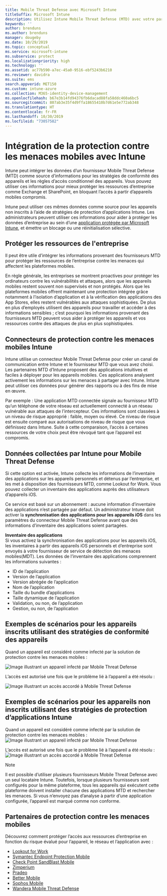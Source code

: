 ```yaml
---
title: Mobile Threat Defense avec Microsoft Intune
titleSuffix: Microsoft Intune
description: Utilisez Intune Mobile Threat Defense (MTD) avec votre partenaire Mobile Threat Defense pour protéger l’accès aux ressources d’entreprise en fonction des risques des appareils.
keywords: ''
author: brenduns
ms.author: brenduns
manager: dougeby
ms.date: 10/29/2019
ms.topic: conceptual
ms.service: microsoft-intune
ms.subservice: protect
ms.localizationpriority: high
ms.technology: ''
ms.assetid: ac77b590-a7ec-45a0-9516-ebf5243b6210
ms.reviewer: davidra
ms.suite: ems
search.appverid: MET150
ms.custom: intune-azure
ms.collection: M365-identity-device-management
ms.openlocfilehash: b67e3b14fd94376fb6dacad88fa58ddc460a6bc5
ms.sourcegitcommit: 807ab3e35f4d9ffa18655410b7d61e5e772ab348
ms.translationtype: HT
ms.contentlocale: fr-FR
ms.lasthandoff: 10/30/2019
ms.locfileid: "73057582"
---
```

# <a name="mobile-threat-defense-integration-with-intune"></a>Intégration de la protection contre les menaces mobiles avec Intune

Intune peut intégrer les données d’un fournisseur Mobile Threat Defense (MTD) comme source d’informations pour les stratégies de conformité des appareils et les règles d’accès conditionnel des appareils. Vous pouvez utiliser ces informations pour mieux protéger les ressources d’entreprise comme Exchange et SharePoint, en bloquant l’accès à partir d’appareils mobiles compromis.

Intune peut utiliser ces mêmes données comme source pour les appareils non inscrits à l’aide de stratégies de protection d’applications Intune. Les administrateurs peuvent utiliser ces informations pour aider à protéger les données d’entreprise au sein d’une [application protégée par Microsoft Intune](~/apps/apps-supported-intune-apps.md), et émettre un blocage ou une réinitialisation sélective.

## <a name="protect-corporate-resources"></a>Protéger les ressources de l'entreprise

Il peut être utile d’intégrer les informations provenant des fournisseurs MTD pour protéger les ressources de l’entreprise contre les menaces qui affectent les plateformes mobiles.  

En règle générale, les entreprises se montrent proactives pour protéger les ordinateurs contre les vulnérabilités et attaques, alors que les appareils mobiles restent souvent non supervisés et non protégés. Alors que les plateformes mobiles offrent maintenant une protection intégrée grâce notamment à l’isolation d’application et à la vérification des applications des App Stores, elles restent vulnérables aux attaques sophistiquées. De plus en plus d’employés utilisent des appareils pour travailler et accéder à des informations sensibles ; c’est pourquoi les informations provenant des fournisseurs MTD peuvent vous aider à protéger les appareils et vos ressources contre des attaques de plus en plus sophistiquées.

## <a name="intune-mobile-threat-defense-connectors"></a>Connecteurs de protection contre les menaces mobiles Intune

Intune utilise un connecteur Mobile Threat Defense pour créer un canal de communication entre Intune et le fournisseur MTD que vous avez choisi. Les partenaires MTD d’Intune proposent des applications intuitives et faciles à déployer pour les appareils mobiles. Ces applications analysent activement les informations sur les menaces à partager avec Intune. Intune peut utiliser ces données pour générer des rapports ou à des fins de mise en œuvre.

Par exemple : Une application MTD connectée signale au fournisseur MTD qu’un téléphone de votre réseau est actuellement connecté à un réseau vulnérable aux attaques de l’intercepteur. Ces informations sont classées à un niveau de risque approprié : faible, moyen ou élevé. Ce niveau de risque est ensuite comparé aux autorisations de niveau de risque que vous définissez dans Intune. Suite à cette comparaison, l’accès à certaines ressources de votre choix peut être révoqué tant que l’appareil est compromis.

## <a name="data-that-intune-collects-for-mobile-threat-defense"></a>Données collectées par Intune pour Mobile Threat Defense

Si cette option est activée, Intune collecte les informations de l’inventaire des applications sur les appareils personnels et détenus par l’entreprise, et les met à disposition des fournisseurs MTD, comme Lookout for Work. Vous pouvez collecter un inventaire des applications auprès des utilisateurs d’appareils iOS.

Ce service est basé sur un abonnement : aucune information d’inventaire des applications n’est partagée par défaut. Un administrateur Intune doit activer la **synchronisation des applications pour les appareils iOS** dans les paramètres du connecteur Mobile Threat Defense avant que des informations d’inventaire des applications soient partagées.

**Inventaire des applications**  
Si vous activez la synchronisation des applications pour les appareils iOS, les inventaires à partir des appareils iOS personnels et d’entreprise sont envoyés à votre fournisseur de service de détection des menaces mobiles(MDT). Les données de l’inventaire des applications comprennent les informations suivantes :

- ID de l’application
- Version de l’application
- Version abrégée de l’application
- Nom de l’application
- Taille du bundle d’applications
- Taille dynamique de l’application
- Validation, ou non, de l’application
- Gestion, ou non, de l’application

## <a name="sample-scenarios-for-enrolled-devices-using-device-compliance-policies"></a>Exemples de scénarios pour les appareils inscrits utilisant des stratégies de conformité des appareils

Quand un appareil est considéré comme infecté par la solution de protection contre les menaces mobiles :

![Image illustrant un appareil infecté par Mobile Threat Defense](./media/mobile-threat-defense/MTD-image-1.png)

L’accès est autorisé une fois que le problème lié à l’appareil a été résolu :

![Image illustrant un accès accordé à Mobile Threat Defense](./media/mobile-threat-defense/MTD-image-2.png)

## <a name="sample-scenarios-for-unenrolled-devices-using-intune-app-protection-policies"></a>Exemples de scénarios pour les appareils non inscrits utilisant des stratégies de protection d’applications Intune

Quand un appareil est considéré comme infecté par la solution de protection contre les menaces mobiles :<br>
![Image illustrant un appareil infecté par Mobile Threat Defense](./media/mobile-threat-defense/MTD-image-3.png)

L’accès est autorisé une fois que le problème lié à l’appareil a été résolu :<br>
![Image illustrant un accès accordé à Mobile Threat Defense](./media/mobile-threat-defense/MTD-image-4.png)

> [!NOTE]
> Il est possible d’utiliser plusieurs fournisseurs Mobile Threat Defense avec un seul locataire Intune. Toutefois, lorsque plusieurs fournisseurs sont configurés pour la même plateforme, tous les appareils qui exécutent cette plateforme doivent installer chacune des applications MTD et rechercher les menaces. Si vous n’envoyez pas d’analyse à partir d’une application configurée, l’appareil est marqué comme non conforme. 

## <a name="mobile-threat-defense-partners"></a>Partenaires de protection contre les menaces mobiles

Découvrez comment protéger l’accès aux ressources d’entreprise en fonction du risque évalué pour l’appareil, le réseau et l’application avec :

- [Lookout for Work](lookout-mobile-threat-defense-connector.md)
- [Symantec Endpoint Protection Mobile](skycure-mobile-threat-defense-connector.md)
- [Check Point SandBlast Mobile](checkpoint-sandblast-mobile-mobile-threat-defense-connector.md)
- [Zimperium](zimperium-mobile-threat-defense-connector.md)
- [Pradeo](pradeo-mobile-threat-defense-connector.md)
- [Better Mobile](better-mobile-threat-defense-connector.md)
- [Sophos Mobile](sophos-mtd-connector.md)
- [Wandera Mobile Threat Defense](wandera-mtd-connector.md)
